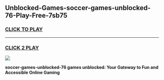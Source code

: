 
## Unblocked-Games-soccer-games-unblocked-76-Play-Free-7sb75
<h3>
<a href="https://premium76.site?title=soccer-games-unblocked-76&ref=18A">CLICK TO PLAY</a></h3>
<hr>

<h3>
<a href="https://premium76.site?title=soccer-games-unblocked-76&ref=18A">CLICK 2 PLAY</a>
  
</h3>

<a href="https://premium76.site?title=soccer-games-unblocked-76&ref=18A"><img src="https://clearcache.store/games.png"></a>


**soccer-games-unblocked-76 games unblocked: Your Gateway to Fun and Accessible Online Gaming**
